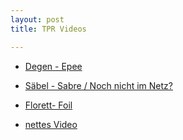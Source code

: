 ```yaml
---
layout: post
title: TPR Videos

---
```


* [Degen - Epee](https://www.youtube.com/watch?v=88mBQ2u2Wb0)
* [Säbel - Sabre / Noch nicht im Netz?]()
* [Florett- Foil](https://www.youtube.com/watch?v=g-P_q5gdvRM)

* [nettes Video](https://www.youtube.com/watch?v=h2DXCAWI8gU)